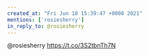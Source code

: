 ```yaml
---
created_at: "Fri Jun 18 15:39:47 +0000 2021"
mentions: ['rosiesherry']
in_reply_to: @rosiesherry
---
```


@rosiesherry https://t.co/3S2tbnTh7N